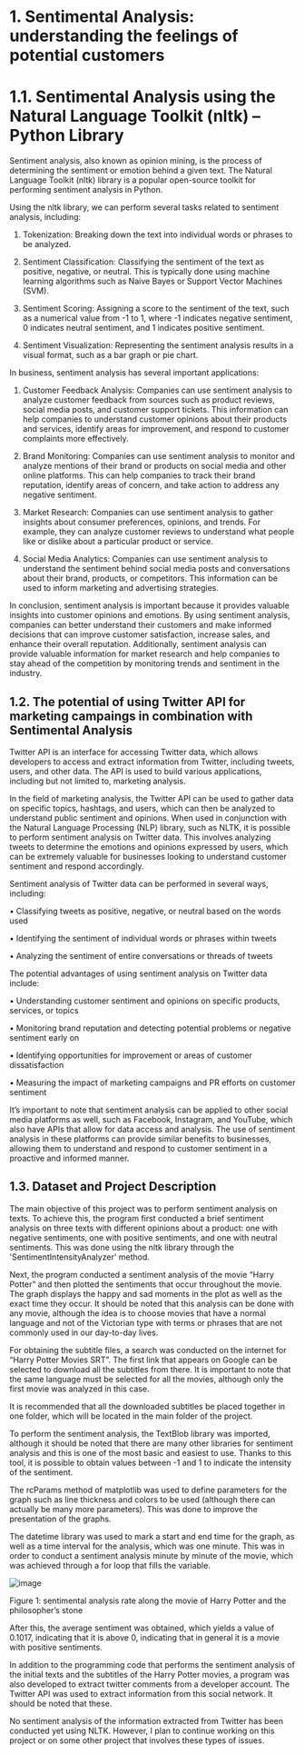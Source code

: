 # 1. Sentimental Analysis: understanding the feelings of potential customers

# 1.1. Sentimental Analysis using the Natural Language Toolkit (nltk) – Python Library

Sentiment analysis, also known as opinion mining, is the process of determining the sentiment or emotion behind a given text. The Natural Language Toolkit (nltk) library is a popular open-source toolkit for performing sentiment analysis in Python.

Using the nltk library, we can perform several tasks related to sentiment analysis, including:

1.	Tokenization: Breaking down the text into individual words or phrases to be analyzed.

2.	Sentiment Classification: Classifying the sentiment of the text as positive, negative, or neutral. This is typically done using machine learning algorithms such as Naive Bayes or Support Vector Machines (SVM).

3.	Sentiment Scoring: Assigning a score to the sentiment of the text, such as a numerical value from -1 to 1, where -1 indicates negative sentiment, 0 indicates neutral sentiment, and 1 indicates positive sentiment.

4.	Sentiment Visualization: Representing the sentiment analysis results in a visual format, such as a bar graph or pie chart.

In business, sentiment analysis has several important applications:

1.	Customer Feedback Analysis: Companies can use sentiment analysis to analyze customer feedback from sources such as product reviews, social media posts, and customer support tickets. This information can help companies to understand customer opinions about their products and services, identify areas for improvement, and respond to customer complaints more effectively.

2.	Brand Monitoring: Companies can use sentiment analysis to monitor and analyze mentions of their brand or products on social media and other online platforms. This can help companies to track their brand reputation, identify areas of concern, and take action to address any negative sentiment.

3.	Market Research: Companies can use sentiment analysis to gather insights about consumer preferences, opinions, and trends. For example, they can analyze customer reviews to understand what people like or dislike about a particular product or service.

4.	Social Media Analytics: Companies can use sentiment analysis to understand the sentiment behind social media posts and conversations about their brand, products, or competitors. This information can be used to inform marketing and advertising strategies.

In conclusion, sentiment analysis is important because it provides valuable insights into customer opinions and emotions. By using sentiment analysis, companies can better understand their customers and make informed decisions that can improve customer satisfaction, increase sales, and enhance their overall reputation. Additionally, sentiment analysis can provide valuable information for market research and help companies to stay ahead of the competition by monitoring trends and sentiment in the industry.

## 1.2. The potential of using Twitter API for marketing campaings in combination with Sentimental Analysis

Twitter API is an interface for accessing Twitter data, which allows developers to access and extract information from Twitter, including tweets, users, and other data. The API is used to build various applications, including but not limited to, marketing analysis.

In the field of marketing analysis, the Twitter API can be used to gather data on specific topics, hashtags, and users, which can then be analyzed to understand public sentiment and opinions. When used in conjunction with the Natural Language Processing (NLP) library, such as NLTK, it is possible to perform sentiment analysis on Twitter data. This involves analyzing tweets to determine the emotions and opinions expressed by users, which can be extremely valuable for businesses looking to understand customer sentiment and respond accordingly.

Sentiment analysis of Twitter data can be performed in several ways, including:

•	Classifying tweets as positive, negative, or neutral based on the words used

•	Identifying the sentiment of individual words or phrases within tweets

•	Analyzing the sentiment of entire conversations or threads of tweets

The potential advantages of using sentiment analysis on Twitter data include:

•	Understanding customer sentiment and opinions on specific products, services, or topics

•	Monitoring brand reputation and detecting potential problems or negative sentiment early on

•	Identifying opportunities for improvement or areas of customer dissatisfaction

•	Measuring the impact of marketing campaigns and PR efforts on customer sentiment

It’s important to note that sentiment analysis can be applied to other social media platforms as well, such as Facebook, Instagram, and YouTube, which also have APIs that allow for data access and analysis. The use of sentiment analysis in these platforms can provide similar benefits to businesses, allowing them to understand and respond to customer sentiment in a proactive and informed manner.

## 1.3. Dataset and Project Description

The main objective of this project was to perform sentiment analysis on texts. To achieve this, the program first conducted a brief sentiment analysis on three texts with different opinions about a product: one with negative sentiments, one with positive sentiments, and one with neutral sentiments. This was done using the nltk library through the 'SentimentIntensityAnalyzer' method.

Next, the program conducted a sentiment analysis of the movie “Harry Potter” and then plotted the sentiments that occur throughout the movie. The graph displays the happy and sad moments in the plot as well as the exact time they occur. It should be noted that this analysis can be done with any movie, although the idea is to choose movies that have a normal language and not of the Victorian type with terms or phrases that are not commonly used in our day-to-day lives.

For obtaining the subtitle files, a search was conducted on the internet for “Harry Potter Movies SRT”. The first link that appears on Google can be selected to download all the subtitles from there. It is important to note that the same language must be selected for all the movies, although only the first movie was analyzed in this case.

It is recommended that all the downloaded subtitles be placed together in one folder, which will be located in the main folder of the project.

To perform the sentiment analysis, the TextBlob library was imported, although it should be noted that there are many other libraries for sentiment analysis and this is one of the most basic and easiest to use. Thanks to this tool, it is possible to obtain values between -1 and 1 to indicate the intensity of the sentiment.

The rcParams method of matplotlib was used to define parameters for the graph such as line thickness and colors to be used (although there can actually be many more parameters). This was done to improve the presentation of the graphs.

The datetime library was used to mark a start and end time for the graph, as well as a time interval for the analysis, which was one minute. This was in order to conduct a sentiment analysis minute by minute of the movie, which was achieved through a for loop that fills the variable.

![image](https://user-images.githubusercontent.com/43154438/229917625-a59f6388-6bd3-4170-ab77-c297c488763c.png)

Figure 1: sentimental analysis rate along the movie of Harry Potter and the philosopher’s stone

After this, the average sentiment was obtained, which yields a value of 0.1017, indicating that it is above 0, indicating that in general it is a movie with positive sentiments.

In addition to the programming code that performs the sentiment analysis of the initial texts and the subtitles of the Harry Potter movies, a program was also developed to extract twitter comments from a developer account. The Twitter API was used to extract information from this social network. It should be noted that these.

No sentiment analysis of the information extracted from Twitter has been conducted yet using NLTK. However, I plan to continue working on this project or on some other project that involves these types of issues.
